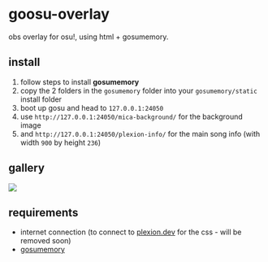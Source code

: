 # goosu-overlay

obs overlay for osu!, using html + gosumemory.

## install

1. follow steps to install **gosumemory**
2. copy the 2 folders in the `gosumemory` folder into your `gosumemory/static` install folder
3. boot up gosu and head to `127.0.0.1:24050`
4. use `http://127.0.0.1:24050/mica-background/` for the background image
5. and `http://127.0.0.1:24050/plexion-info/` for the main song info (with width `900` by height `236`)

## gallery

![](https://plexion.dev/img/osu!/booba.png)

## requirements

* internet connection (to connect to [plexion.dev](https://plexion.dev) for the css - will be removed soon)
* [gosumemory](https://github.com/l3lackShark/gosumemory)
